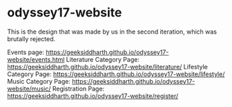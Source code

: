 # odyssey17-website
This is the design that was made by us in the second iteration, which was brutally rejected.


Events page: https://geeksiddharth.github.io/odyssey17-website/events.html
Literature Category Page: https://geeksiddharth.github.io/odyssey17-website/literature/
Lifestyle Category Page: https://geeksiddharth.github.io/odyssey17-website/lifestyle/
Music Category Page: https://geeksiddharth.github.io/odyssey17-website/music/
Registration Page: https://geeksiddharth.github.io/odyssey17-website/register/


